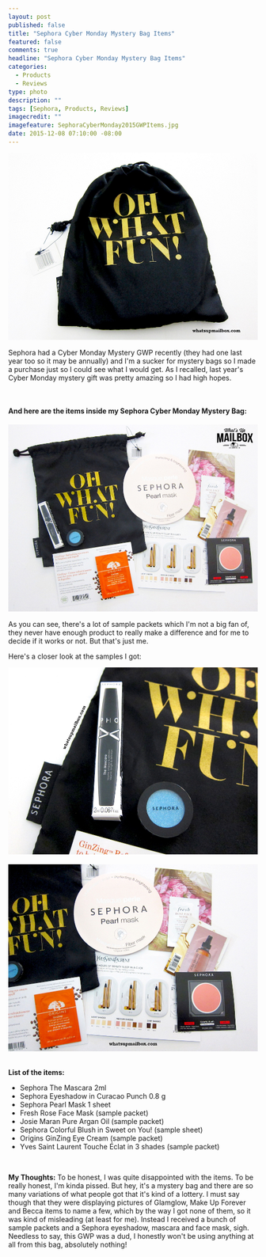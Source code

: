 ```yaml
---
layout: post
published: false
title: "Sephora Cyber Monday Mystery Bag Items"
featured: false
comments: true
headline: "Sephora Cyber Monday Mystery Bag Items"
categories: 
  - Products
  - Reviews
type: photo
description: ""
tags: [Sephora, Products, Reviews]
imagecredit: ""
imagefeature: SephoraCyberMonday2015GWPItems.jpg
date: 2015-12-08 07:10:00 -08:00
---
```



<center><img src="/images/SephoraCyberMonday2015GWPBag.jpg"></center>

<p>Sephora had a Cyber Monday Mystery GWP recently (they had one last year too so it may be annually) and I'm a sucker for mystery bags so I made a purchase just so I could see what I would get. As I recalled, last year's Cyber Monday mystery gift was pretty amazing so I had high hopes.</p>

<br>

<H4>And here are the items inside my Sephora Cyber Monday Mystery Bag:</H4>
<center><img src="/images/SephoraCyberMonday2015GWPItems.jpg"></center>

<p>As you can see, there's a lot of sample packets which I'm not a big fan of, they never have enough product to really make a difference and for me to decide if it works or not. But that's just me.</p>

<p>Here's a closer look at the samples I got:</p>

<center><img src="/images/SephoraCyberMonday2015GWP1.jpg"></center>

<br>

<center><img src="/images/SephoraCyberMonday2015GWP2.jpg"></center>

<br>

<p><b>List of the items:</b></p>
<ul>
<li>Sephora The Mascara 2ml</li> 
<li>Sephora Eyeshadow in Curacao Punch 0.8 g</li>
<li>Sephora Pearl Mask 1 sheet</li>
<li>Fresh Rose Face Mask (sample packet)</li>
<li>Josie Maran Pure Argan Oil (sample packet)</li>
<li>Sephora Colorful Blush in Sweet on You! (sample sheet)</li>
<li>Origins GinZing Eye Cream (sample packet)</li>
<li>Yves Saint Laurent Touche Éclat in 3 shades (sample packet)</li>
</ul>

<br>

<p><i class="icon-exclamation-sign"></i><b>My Thoughts:</b> To be honest, I was quite disappointed with the items. To be really honest, I'm kinda pissed. But hey, it's a mystery bag and there are so many variations of what people got that it's kind of a lottery. I must say though that they were displaying pictures of Glamglow, Make Up Forever and Becca items to name a few, which by the way I got none of them, so it was kind of misleading (at least for me). Instead I received a bunch of sample packets and a Sephora eyeshadow, mascara and face mask, sigh. Needless to say, this GWP was a dud, I honestly won't be using anything at all from this bag, absolutely nothing!</p>
